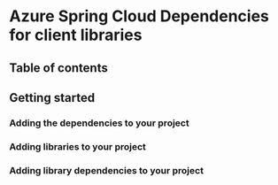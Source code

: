 # Azure Spring Cloud Dependencies for client libraries

## Table of contents

## Getting started

### Adding the dependencies to your project

### Adding libraries to your project

### Adding library dependencies to your project
